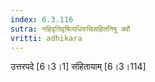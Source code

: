 ```yaml
---
index: 6.3.116
sutra: नहिवृतिवृषिव्यधिरुचिसहितनिषु क्वौ
vritti: adhikara
---
```


 उत्तरपदे [6।3।1]  संहितायाम् [6।3।114] 